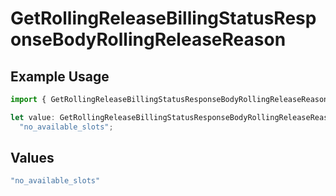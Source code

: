 # GetRollingReleaseBillingStatusResponseBodyRollingReleaseReason

## Example Usage

```typescript
import { GetRollingReleaseBillingStatusResponseBodyRollingReleaseReason } from "@vercel/sdk/models/getrollingreleasebillingstatusop.js";

let value: GetRollingReleaseBillingStatusResponseBodyRollingReleaseReason =
  "no_available_slots";
```

## Values

```typescript
"no_available_slots"
```